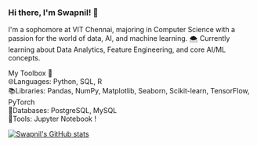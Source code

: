 ### Hi there, I'm Swapnil! 👋
I'm a sophomore at VIT Chennai, majoring in Computer Science with a passion for the world of data, AI, and machine learning.
🌨️ Currently learning about Data Analytics, Feature Engineering, and core AI/ML concepts.

My Toolbox 🧰<br/>
🌐Languages:  Python, SQL, R<br/>
📚Libraries:  Pandas, NumPy, Matplotlib, Seaborn, Scikit-learn, TensorFlow, PyTorch<br/>
📅Databases:  PostgreSQL, MySQL<br/>
🔨Tools:  Jupyter Notebook !<br/>
<!-- Github stats from https://github.com/anuraghazra/github-readme-stats -->
[![Swapnil's GitHub stats](https://github-readme-stats.vercel.app/api?username=Capt-Swapnil&show_icons=true&theme=dark)](https://github.com/anuraghazra/github-readme-stats)
